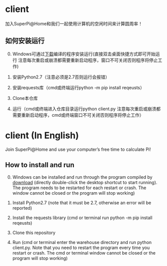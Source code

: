 # client

加入SuperPi@Home和我们一起使用计算机的空闲时间来计算圆周率！

## 如何安装运行
0. Windows可通过[下载](https://github.com/SuperPi-Home/client/releases/download/1.00/setup.exe)编译的程序安装运行(直接双击桌面快捷方式即可开始运行 注意每次重启或崩溃都需要重新启动程序，窗口不可关闭否则程序将停止工作)

1. 安装Python2.7（注意必须是2.7否则运行会报错）

2. 安装requests库（cmd或终端运行python -m pip install reqeusts）

3. Clone本仓库

4. 运行（cmd或终端进入仓库目录运行python client.py  注意每次重启或崩溃都需要重新启动程序，cmd或终端窗口不可关闭否则程序将停止工作）

# client (In English)

Join SuperPi@Home and use your computer’s free time to calculate Pi!

## How to install and run
0. Windows can be installed and run through the program compiled by [download](https://github.com/SuperPi-Home/client/releases/download/1.00/setup.exe) (directly double-click the desktop shortcut to start running). The program needs to be restarted for each restart or crash. The window cannot be closed or the program will stop working)

1. Install Python2.7 (note that it must be 2.7, otherwise an error will be reported)

2. Install the requests library (cmd or terminal run python -m pip install reqeusts)

3. Clone this repository

4. Run (cmd or terminal enter the warehouse directory and run python client.py. Note that you need to restart the program every time you restart or crash. The cmd or terminal window cannot be closed or the program will stop working)
